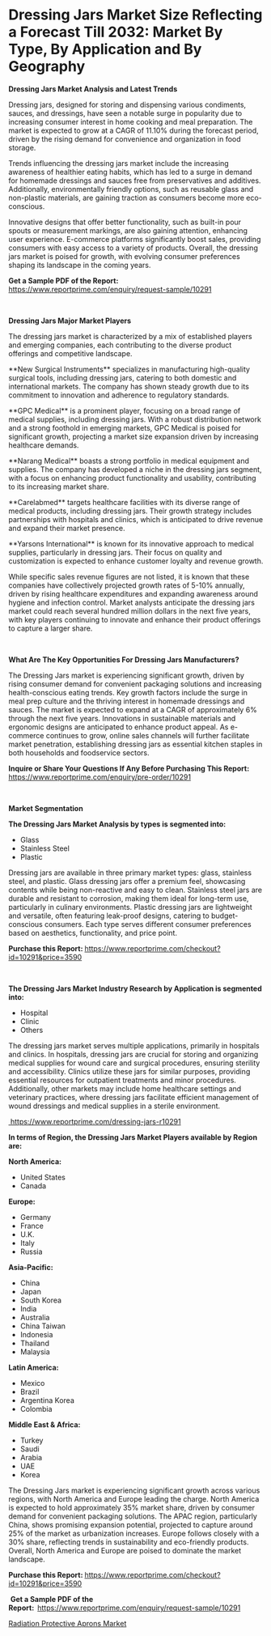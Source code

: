 <p><h1>Dressing Jars Market Size Reflecting a Forecast Till 2032: Market By Type, By Application and By Geography</h1></p><p><strong>Dressing Jars Market Analysis and Latest Trends</strong></p>
<p><p>Dressing jars, designed for storing and dispensing various condiments, sauces, and dressings, have seen a notable surge in popularity due to increasing consumer interest in home cooking and meal preparation. The market is expected to grow at a CAGR of 11.10% during the forecast period, driven by the rising demand for convenience and organization in food storage. </p><p>Trends influencing the dressing jars market include the increasing awareness of healthier eating habits, which has led to a surge in demand for homemade dressings and sauces free from preservatives and additives. Additionally, environmentally friendly options, such as reusable glass and non-plastic materials, are gaining traction as consumers become more eco-conscious. </p><p>Innovative designs that offer better functionality, such as built-in pour spouts or measurement markings, are also gaining attention, enhancing user experience. E-commerce platforms significantly boost sales, providing consumers with easy access to a variety of products. Overall, the dressing jars market is poised for growth, with evolving consumer preferences shaping its landscape in the coming years.</p></p>
<p><strong>Get a Sample PDF of the Report:&nbsp;</strong> <a href="https://www.reportprime.com/enquiry/request-sample/10291?utm_campaign=3515&utm_medium=2&utm_source=Github&utm_content=ia&utm_term=20032025&utm_id=dressing-jars">https://www.reportprime.com/enquiry/request-sample/10291</a></p>
<p>&nbsp;</p>
<p><strong>Dressing Jars Major Market Players</strong></p>
<p><p>The dressing jars market is characterized by a mix of established players and emerging companies, each contributing to the diverse product offerings and competitive landscape.</p><p>**New Surgical Instruments** specializes in manufacturing high-quality surgical tools, including dressing jars, catering to both domestic and international markets. The company has shown steady growth due to its commitment to innovation and adherence to regulatory standards. </p><p>**GPC Medical** is a prominent player, focusing on a broad range of medical supplies, including dressing jars. With a robust distribution network and a strong foothold in emerging markets, GPC Medical is poised for significant growth, projecting a market size expansion driven by increasing healthcare demands.</p><p>**Narang Medical** boasts a strong portfolio in medical equipment and supplies. The company has developed a niche in the dressing jars segment, with a focus on enhancing product functionality and usability, contributing to its increasing market share.</p><p>**Carelabmed** targets healthcare facilities with its diverse range of medical products, including dressing jars. Their growth strategy includes partnerships with hospitals and clinics, which is anticipated to drive revenue and expand their market presence.</p><p>**Yarsons International** is known for its innovative approach to medical supplies, particularly in dressing jars. Their focus on quality and customization is expected to enhance customer loyalty and revenue growth.</p><p>While specific sales revenue figures are not listed, it is known that these companies have collectively projected growth rates of 5-10% annually, driven by rising healthcare expenditures and expanding awareness around hygiene and infection control. Market analysts anticipate the dressing jars market could reach several hundred million dollars in the next five years, with key players continuing to innovate and enhance their product offerings to capture a larger share.</p></p>
<p>&nbsp;</p>
<p><strong>What Are The Key Opportunities For Dressing Jars Manufacturers?</strong></p>
<p><p>The Dressing Jars market is experiencing significant growth, driven by rising consumer demand for convenient packaging solutions and increasing health-conscious eating trends. Key growth factors include the surge in meal prep culture and the thriving interest in homemade dressings and sauces. The market is expected to expand at a CAGR of approximately 6% through the next five years. Innovations in sustainable materials and ergonomic designs are anticipated to enhance product appeal. As e-commerce continues to grow, online sales channels will further facilitate market penetration, establishing dressing jars as essential kitchen staples in both households and foodservice sectors.</p></p>
<p><strong>Inquire or Share Your Questions If Any Before Purchasing This Report:</strong> <a href="https://www.reportprime.com/enquiry/pre-order/10291?utm_campaign=3515&utm_medium=2&utm_source=Github&utm_content=ia&utm_term=20032025&utm_id=dressing-jars">https://www.reportprime.com/enquiry/pre-order/10291</a></p>
<p>&nbsp;</p>
<p><strong>Market Segmentation</strong></p>
<p><strong>The Dressing Jars Market Analysis by types is segmented into:</strong></p>
<p><ul><li>Glass</li><li>Stainless Steel</li><li>Plastic</li></ul></p>
<p><p>Dressing jars are available in three primary market types: glass, stainless steel, and plastic. Glass dressing jars offer a premium feel, showcasing contents while being non-reactive and easy to clean. Stainless steel jars are durable and resistant to corrosion, making them ideal for long-term use, particularly in culinary environments. Plastic dressing jars are lightweight and versatile, often featuring leak-proof designs, catering to budget-conscious consumers. Each type serves different consumer preferences based on aesthetics, functionality, and price point.</p></p>
<p><strong>Purchase this Report:&nbsp;</strong><a href="https://www.reportprime.com/checkout?id=10291&price=3590&utm_campaign=3515&utm_medium=2&utm_source=Github&utm_content=ia&utm_term=20032025&utm_id=dressing-jars">https://www.reportprime.com/checkout?id=10291&price=3590</a></p>
<p>&nbsp;</p>
<p><strong>The Dressing Jars Market Industry Research by Application is segmented into:</strong></p>
<p><ul><li>Hospital</li><li>Clinic</li><li>Others</li></ul></p>
<p><p>The dressing jars market serves multiple applications, primarily in hospitals and clinics. In hospitals, dressing jars are crucial for storing and organizing medical supplies for wound care and surgical procedures, ensuring sterility and accessibility. Clinics utilize these jars for similar purposes, providing essential resources for outpatient treatments and minor procedures. Additionally, other markets may include home healthcare settings and veterinary practices, where dressing jars facilitate efficient management of wound dressings and medical supplies in a sterile environment.</p></p>
<p><a href="https://www.reportprime.com/dressing-jars-r10291?utm_campaign=3515&utm_medium=2&utm_source=Github&utm_content=ia&utm_term=20032025&utm_id=dressing-jars">&nbsp;https://www.reportprime.com/dressing-jars-r10291</a></p>
<p><strong>In terms of Region, the Dressing Jars Market Players available by Region are:</strong></p>
<p>
    <p> <strong> North America: </strong>
        <ul>
            <li>United States</li>
            <li>Canada</li>
        </ul>
        </p> 
    <p> <strong> Europe: </strong>
        <ul>
            <li>Germany</li>
            <li>France</li>
            <li>U.K.</li>
            <li>Italy</li>
            <li>Russia</li>
        </ul>
        </p> 
    <p> <strong> Asia-Pacific: </strong>
        <ul>
            <li>China</li>
            <li>Japan</li>
            <li>South Korea</li>
            <li>India</li>
            <li>Australia</li>
            <li>China Taiwan</li>
            <li>Indonesia</li>
            <li>Thailand</li>
            <li>Malaysia</li>
        </ul>
        </p> 
    <p> <strong> Latin America: </strong>
        <ul>
            <li>Mexico</li>
            <li>Brazil</li>
            <li>Argentina Korea</li>
            <li>Colombia</li>
        </ul>
        </p> 
    <p> <strong> Middle East & Africa: </strong>
        <ul>
            <li>Turkey</li>
            <li>Saudi</li>
            <li>Arabia</li>
            <li>UAE</li>
            <li>Korea</li>
        </ul>
    </p>
    </p>
<p><p>The Dressing Jars market is experiencing significant growth across various regions, with North America and Europe leading the charge. North America is expected to hold approximately 35% market share, driven by consumer demand for convenient packaging solutions. The APAC region, particularly China, shows promising expansion potential, projected to capture around 25% of the market as urbanization increases. Europe follows closely with a 30% share, reflecting trends in sustainability and eco-friendly products. Overall, North America and Europe are poised to dominate the market landscape.</p></p>
<p><strong>Purchase this Report: </strong><a href="https://www.reportprime.com/checkout?id=10291&price=3590&utm_campaign=3515&utm_medium=2&utm_source=Github&utm_content=ia&utm_term=20032025&utm_id=dressing-jars">https://www.reportprime.com/checkout?id=10291&price=3590</a></p>
<p>&nbsp;<strong>Get a Sample PDF of the Report:&nbsp;&nbsp;</strong><a href="https://www.reportprime.com/enquiry/request-sample/10291?utm_campaign=3515&utm_medium=2&utm_source=Github&utm_content=ia&utm_term=20032025&utm_id=dressing-jars">https://www.reportprime.com/enquiry/request-sample/10291</a></p>
<p><strong></strong></p>
<p><p><a href="https://github.com/ceranamaduvq/Market-Research-Report-List-1/blob/main/radiation-protective-aprons-market.md?utm_campaign=3515&utm_medium=2&utm_source=Github&utm_content=ia&utm_term=20032025&utm_id=dressing-jars">Radiation Protective Aprons Market</a></p></p>